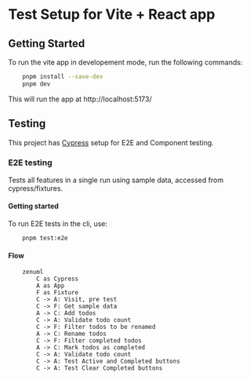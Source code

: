 # Test Setup for Vite + React app

## Getting Started
To run the vite app in developement mode, run the following commands:
```sh
    pnpm install --save-dev
    pnpm dev
```
This will run the app at http://localhost:5173/ 


## Testing

This project has [Cypress](https://www.cypress.io/) setup for E2E and Component testing.

### E2E testing

Tests all features in a single run using sample data, accessed from cypress/fixtures.

#### Getting started

To run E2E tests in the cli, use:
```
    pnpm test:e2e
```

#### Flow

```mermaid
    zenuml
        C as Cypress
        A as App
        F as Fixture
        C -> A: Visit, pre test
        C -> F: Get sample data
        A -> C: Add todos 
        C -> A: Validate todo count
        C -> F: Filter todos to be renamed
        A -> C: Rename todos
        C -> F: Filter completed todos
        A -> C: Mark todos as completed
        C -> A: Validate todo count
        C -> A: Test Active and Completed buttons
        C -> A: Test Clear Completed buttons
```


